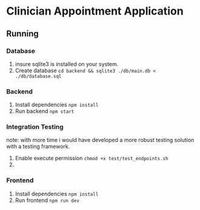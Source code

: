 # Clinician Appointment Application

## Running

### Database

1. insure sqlite3 is installed on your system.
1. Create database `cd backend && sqlite3 ./db/main.db < ./db/database.sql`

### Backend

1. Install dependencies `npm install`
2. Run backend `npm start`

### Integration Testing

note: with more time i would have developed a more robust testing solution with a testing framework.

1. Enable execute permission `chmod +x test/test_endpoints.sh`
2.

### Frontend

1. Install dependencies `npm install`
2. Run frontend `npm run dev`
